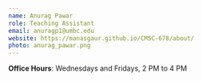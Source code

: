 ```yaml
---
name: Anurag Pawar
role: Teaching Assistant
email: anuragp1@umbc.edu
website: https://manasgaur.github.io/CMSC-678/about/
photo: anurag_pawar.png
---
```


__Office Hours__: Wednesdays and Fridays, 2 PM to 4 PM